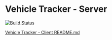 # Vehicle Tracker - Server

[![Build Status](https://travis-ci.com/AlexanderPuhl/vehicle-tracker-server.svg?branch=master)](https://travis-ci.com/AlexanderPuhl/vehicle-tracker-server)

[Vehicle Tracker - Client README.md](https://github.com/AlexanderPuhl/mpg-tracker-client/blob/master/README.md)

